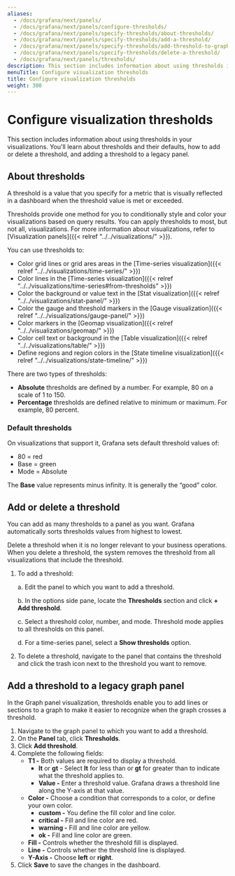 ```yaml
---
aliases:
  - /docs/grafana/next/panels/
  - /docs/grafana/next/panels/configure-thresholds/
  - /docs/grafana/next/panels/specify-thresholds/about-thresholds/
  - /docs/grafana/next/panels/specify-thresholds/add-a-threshold/
  - /docs/grafana/next/panels/specify-thresholds/add-threshold-to-graph/
  - /docs/grafana/next/panels/specify-thresholds/delete-a-threshold/
  - /docs/grafana/next/panels/thresholds/
description: This section includes information about using thresholds in your visualizations.
menuTitle: Configure visualization thresholds
title: Configure visualization thresholds
weight: 300
---
```


# Configure visualization thresholds

This section includes information about using thresholds in your visualizations. You'll learn about thresholds and their defaults, how to add or delete a threshold, and adding a threshold to a legacy panel.

## About thresholds

A threshold is a value that you specify for a metric that is visually reflected in a dashboard when the threshold value is met or exceeded.

Thresholds provide one method for you to conditionally style and color your visualizations based on query results. You can apply thresholds to most, but not all, visualizations. For more information about visualizations, refer to [Visualization panels]({{< relref "../../visualizations/" >}}).

You can use thresholds to:

- Color grid lines or grid ares areas in the [Time-series visualization]({{< relref "../../visualizations/time-series/" >}})
- Color lines in the [Time-series visualization]({{< relref "../../visualizations/time-series#from-thresholds" >}})
- Color the background or value text in the [Stat visualization]({{< relref "../../visualizations/stat-panel/" >}})
- Color the gauge and threshold markers in the [Gauge visualization]({{< relref "../../visualizations/gauge-panel/" >}})
- Color markers in the [Geomap visualization]({{< relref "../../visualizations/geomap/" >}})
- Color cell text or background in the [Table visualization]({{< relref "../../visualizations/table/" >}})
- Define regions and region colors in the [State timeline visualization]({{< relref "../../visualizations/state-timeline/" >}})

There are two types of thresholds:

- **Absolute** thresholds are defined by a number. For example, 80 on a scale of 1 to 150.
- **Percentage** thresholds are defined relative to minimum or maximum. For example, 80 percent.

### Default thresholds

On visualizations that support it, Grafana sets default threshold values of:

- 80 = red
- Base = green
- Mode = Absolute

The **Base** value represents minus infinity. It is generally the “good” color.

## Add or delete a threshold

You can add as many thresholds to a panel as you want. Grafana automatically sorts thresholds values from highest to lowest.

Delete a threshold when it is no longer relevant to your business operations. When you delete a threshold, the system removes the threshold from all visualizations that include the threshold.

1. To add a threshold:

   a. Edit the panel to which you want to add a threshold.

   b. In the options side pane, locate the **Thresholds** section and click **+ Add threshold**.

   c. Select a threshold color, number, and mode.
   Threshold mode applies to all thresholds on this panel.

   d. For a time-series panel, select a **Show thresholds** option.

1. To delete a threshold, navigate to the panel that contains the threshold and click the trash icon next to the threshold you want to remove.

## Add a threshold to a legacy graph panel

In the Graph panel visualization, thresholds enable you to add lines or sections to a graph to make it easier to recognize when the graph crosses a threshold.

1. Navigate to the graph panel to which you want to add a threshold.
1. On the **Panel** tab, click **Thresholds**.
1. Click **Add threshold**.
1. Complete the following fields:
   - **T1 -** Both values are required to display a threshold.
     - **lt** or **gt** - Select **lt** for less than or **gt** for greater than to indicate what the threshold applies to.
     - **Value -** Enter a threshold value. Grafana draws a threshold line along the Y-axis at that value.
   - **Color -** Choose a condition that corresponds to a color, or define your own color.
     - **custom -** You define the fill color and line color.
     - **critical -** Fill and line color are red.
     - **warning -** Fill and line color are yellow.
     - **ok -** Fill and line color are green.
   - **Fill -** Controls whether the threshold fill is displayed.
   - **Line -** Controls whether the threshold line is displayed.
   - **Y-Axis -** Choose **left** or **right**.
1. Click **Save** to save the changes in the dashboard.
